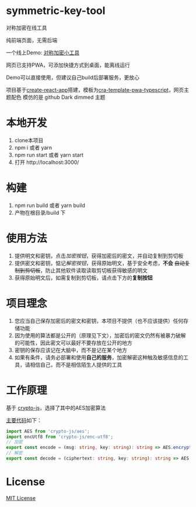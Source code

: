 # symmetric-key-tool
对称加密在线工具

纯前端页面，无需后端

一个线上Demo: [对称加密小工具](https://encode.zggmd.com/)

网页已支持PWA，可添加快捷方式到桌面，能离线运行

Demo可以直接使用，但建议自己build后部署服务，更放心


项目基于[create-react-app](https://create-react-app.dev/)搭建，模板为[cra-template-pwa-typescript](https://www.npmjs.com/package/cra-template-pwa-typescript)，网页主题配色 模仿的是 github Dark dimmed 主题

# 本地开发
1. clone本项目
2. npm i 或者 yarn
3. npm run start 或者 yarn start
4. 打开 http://localhost:3000/

# 构建
1. npm run build 或者 yarn build
2. 产物在根目录/build 下

# 使用方法
1. 提供明文和密钥，点击*加密按钮*，获得加密后的密文，并自动复制到剪切板
2. 提供密文和密钥，惦记*解密按钮*，获得原始明文，基于安全考虑，**不会** ~~自动复制到剪切板~~，防止其他软件读取读取剪切板获得敏感的明文
3. 获得原始明文后，如需复制到剪切板，请点击下方的**复制按钮**

# 项目理念
1. 您应当自己保存加密后的密文和密钥，本项目不提供（也不应该提供）任何存储功能
2. 因为使用的算法都是公开的（原理见下文），加密后的密文仍然有被暴力破解的可能性，因此密文可以最好不要存放在公开的地方
3. 密钥的保存应该记在大脑中，而不是记在某个地方
4. 如果有条件，请务必部署和使用**自己的服务**，加密解密这种触及敏感信息的工具，请相信自己，而不是相信陌生人提供的工具

# 工作原理
基于 [crypto-js](https://github.com/brix/crypto-js)，选择了其中的AES加密算法

[主要代码](https://github.com/zggmd/symmetric-key-tool/blob/main/src/utils/helper.ts#L4)如下：
```typescript
import AES from 'crypto-js/aes';
import encUtf8 from 'crypto-js/enc-utf8';
// 加密
export const encode = (msg: string, key: string): string => AES.encrypt(msg, key).toString();
// 解密
export const decode = (ciphertext: string, key: string): string => AES.decrypt(ciphertext, key).toString(encUtf8)
```

#  License
 [MIT License](https://github.com/zggmd/symmetric-key-tool/blob/main/LICENSE)
 
